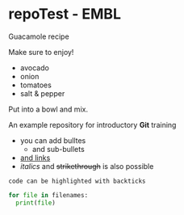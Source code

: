 # repoTest - EMBL 

Guacamole recipe

Make sure to enjoy!

- avocado
- onion
- tomatoes
- salt & pepper

Put into a bowl and mix.

An example repository for introductory **Git** training 

<!-- to add comment -->


- you can add bulltes
  - and sub-bullets
- [and links](https://www.google.com/)
- *italics* and ~~strikethrough~~ is also possible

`code can be highlighted with backticks`

```Python
for file in filenames:
  print(file)
```

